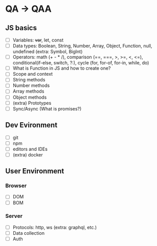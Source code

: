 # QA -> QAA

## JS basics
- [ ] Variables: <s>var</s>, let, const
- [ ] Data types: Boolean, String, Number, Array, Object, Function, null, undefined (extra: Symbol, BigInt)
- [ ] Operators: math (+ - * /), comparison (==, ===, >, >=, <, <=), conditional(if-else, switch, ?:), cycle (for, for-of, for-in, while, do)
- [ ] What is Function in JS and how to create one?
- [ ] Scope and context 
- [ ] String methods
- [ ] Number methods
- [ ] Array methods
- [ ] Object methods
- [ ] (extra) Prototypes
- [ ] Sync/Async (What is promises?) 

## Dev Evironment
- [ ] git
- [ ] npm
- [ ] editors and IDEs
- [ ] (extra) docker

## User Environment
### Browser
- [ ] DOM
- [ ] BOM
### Server
- [ ] Protocols: http, ws (extra: graphql, etc.)
- [ ] Data collection
- [ ] Auth
